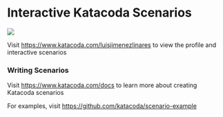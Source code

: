 # Interactive Katacoda Scenarios

[![](http://shields.katacoda.com/katacoda/luisjimenezlinares/count.svg)](https://www.katacoda.com/luisjimenezlinares "Get your profile on Katacoda.com")

Visit https://www.katacoda.com/luisjimenezlinares to view the profile and interactive scenarios

### Writing Scenarios
Visit https://www.katacoda.com/docs to learn more about creating Katacoda scenarios

For examples, visit https://github.com/katacoda/scenario-example
